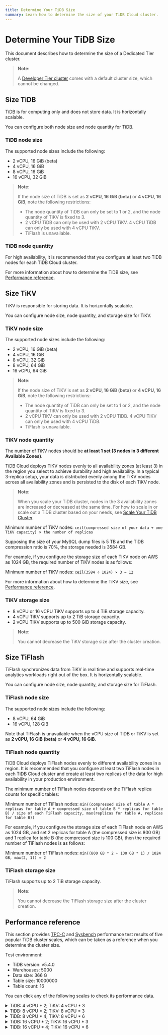 ```yaml
---
title: Determine Your TiDB Size
summary: Learn how to determine the size of your TiDB Cloud cluster.
---
```


# Determine Your TiDB Size

This document describes how to determine the size of a Dedicated Tier cluster.

> **Note:**
>
> A [Developer Tier cluster](/tidb-cloud/select-cluster-tier.md#developer-tier) comes with a default cluster size, which cannot be changed.

## Size TiDB

TiDB is for computing only and does not store data. It is horizontally scalable.

You can configure both node size and node quantity for TiDB.

### TiDB node size

The supported node sizes include the following:

- 2 vCPU, 16 GiB (beta)
- 4 vCPU, 16 GiB
- 8 vCPU, 16 GiB
- 16 vCPU, 32 GiB

> **Note:**
>
> If the node size of TiDB is set as **2 vCPU, 16 GiB (beta)** or **4 vCPU, 16 GiB**, note the following restrictions:
>
> - The node quantity of TiDB can only be set to 1 or 2, and the node quantity of TiKV is fixed to 3.
> - 2 vCPU TiDB can only be used with 2 vCPU TiKV. 4 vCPU TiDB can only be used with 4 vCPU TiKV.
> - TiFlash is unavailable.

### TiDB node quantity

For high availability, it is recommended that you configure at least two TiDB nodes for each TiDB Cloud cluster.

For more information about how to determine the TiDB size, see [Performance reference](#performance-reference).

## Size TiKV

TiKV is responsible for storing data. It is horizontally scalable.

You can configure node size, node quantity, and storage size for TiKV.

### TiKV node size

The supported node sizes include the following:

- 2 vCPU, 16 GiB (beta)
- 4 vCPU, 16 GiB
- 8 vCPU, 32 GiB
- 8 vCPU, 64 GiB
- 16 vCPU, 64 GiB

> **Note:**
>
> If the node size of TiKV is set as **2 vCPU, 16 GiB (beta)** or **4 vCPU, 16 GiB**, note the following restrictions:
>
> - The node quantity of TiDB can only be set to 1 or 2, and the node quantity of TiKV is fixed to 3.
> - 2 vCPU TiKV can only be used with 2 vCPU TiDB. 4 vCPU TiKV can only be used with 4 vCPU TiDB.
> - TiFlash is unavailable.

### TiKV node quantity

The number of TiKV nodes should be **at least 1 set (3 nodes in 3 different Available Zones)**.

TiDB Cloud deploys TiKV nodes evenly to all availability zones (at least 3) in the region you select to achieve durability and high availability. In a typical 3-replica setup, your data is distributed evenly among the TiKV nodes across all availability zones and is persisted to the disk of each TiKV node.

> **Note:**
>
> When you scale your TiDB cluster, nodes in the 3 availability zones are increased or decreased at the same time. For how to scale in or scale out a TiDB cluster based on your needs, see [Scale Your TiDB Cluster](/tidb-cloud/scale-tidb-cluster.md).

Minimum number of TiKV nodes: `ceil(compressed size of your data ÷ one TiKV capacity) × the number of replicas`

Supposing the size of your MySQL dump files is 5 TB and the TiDB compression ratio is 70%, the storage needed is 3584 GB.

For example, if you configure the storage size of each TiKV node on AWS as 1024 GB, the required number of TiKV nodes is as follows:

Minimum number of TiKV nodes: `ceil(3584 ÷ 1024) × 3 = 12`

For more information about how to determine the TiKV size, see [Performance reference](#performance-reference).

### TiKV storage size

- 8 vCPU or 16 vCPU TiKV supports up to 4 TiB storage capacity.
- 4 vCPU TiKV supports up to 2 TiB storage capacity.
- 2 vCPU TiKV supports up to 500 GiB storage capacity.

> **Note:**
>
> You cannot decrease the TiKV storage size after the cluster creation.

## Size TiFlash

TiFlash synchronizes data from TiKV in real time and supports real-time analytics workloads right out of the box. It is horizontally scalable.

You can configure node size, node quantity, and storage size for TiFlash.

### TiFlash node size

The supported node sizes include the following:

- 8 vCPU, 64 GiB
- 16 vCPU, 128 GiB

Note that TiFlash is unavailable when the vCPU size of TiDB or TiKV is set as **2 vCPU, 16 GiB (beta)** or **4 vCPU, 16 GiB**.

### TiFlash node quantity

TiDB Cloud deploys TiFlash nodes evenly to different availability zones in a region. It is recommended that you configure at least two TiFlash nodes in each TiDB Cloud cluster and create at least two replicas of the data for high availability in your production environment.

The minimum number of TiFlash nodes depends on the TiFlash replica counts for specific tables:

Minimum number of TiFlash nodes: `min((compressed size of table A * replicas for table A + compressed size of table B * replicas for table B) / size of each TiFlash capacity, max(replicas for table A, replicas for table B))`

For example, if you configure the storage size of each TiFlash node on AWS as 1024 GB, and set 2 replicas for table A (the compressed size is 800 GB) and 1 replica for table B (the compressed size is 100 GB), then the required number of TiFlash nodes is as follows:

Minimum number of TiFlash nodes: `min((800 GB * 2 + 100 GB * 1) / 1024 GB, max(2, 1)) ≈ 2`

### TiFlash storage size

TiFlash supports up to 2 TiB storage capacity.

> **Note:**
>
> You cannot decrease the TiFlash storage size after the cluster creation.

## Performance reference

This section provides [TPC-C](https://www.tpc.org/tpcc/) and [Sysbench](https://github.com/akopytov/sysbench) performance test results of five popular TiDB cluster scales, which can be taken as a reference when you determine the cluster size.

Test environment:

- TiDB version: v5.4.0
- Warehouses: 5000
- Data size: 366 G
- Table size: 10000000
- Table count: 16

You can click any of the following scales to check its performance data.

<details>
<summary>TiDB: 4 vCPU * 2; TiKV: 4 vCPU * 3</summary>

- Optimal performance with low latency

    TPC-C performance:

    | Transaction model | Threads | tpmC   | QPS    | Latency (ms) |
    |-------------------|---------|--------|--------|---------------|
    | TPCC              | 300     | 14,532 | 13,137 | 608           |

    Sysbench OLTP performance:

    | Transaction model | Threads | TPS    | QPS    | Latency (ms) |
    |-------------------|---------|--------|--------|---------------|
    | Insert            | 300     | 8,848  | 8,848  | 36            |
    | Point Select      | 600     | 46,224 | 46,224 | 13            |
    | Read Write        | 150     | 719    | 14,385 | 209           |
    | Update Index      | 150     | 4,346  | 4,346  | 35            |
    | Update Non-index  | 600     | 13,603 | 13,603 | 44            |

- Maximum TPS and QPS

    TPC-C performance:

    | Transaction model | Threads | tpmC   | QPS    | Latency (ms) |
    |-------------------|---------|--------|--------|--------------|
    | TPCC              | 1,200   | 15,208 | 13,748 | 2,321        |

    Sysbench OLTP performance:

    | Transaction model | Threads | TPS    | QPS    | Latency (ms) |
    |-------------------|---------|--------|--------|---------------|
    | Insert            | 1,500   | 11,601 | 11,601 | 129           |
    | Point Select      | 600     | 46,224 | 46,224 | 13            |
    | Read Write        | 150     | 14,385 | 719    | 209           |
    | Update Index      | 1,200   | 6,526  | 6,526  | 184           |
    | Update Non-index  | 1,500   | 14,351 | 14,351 | 105           |

</details>

<details>
<summary>TiDB: 8 vCPU * 2; TiKV: 8 vCPU * 3</summary>

- Optimal performance with low latency

    TPC-C performance:

    | Transaction model | Threads | tpmC   | QPS    | Latency (ms) |
    |-------------------|---------|--------|--------|--------------|
    | TPCC              | 600     | 32,266 | 29,168 | 548          |

    Sysbench OLTP performance:

    | Transaction model | Threads | TPS    | QPS    | Latency (ms) |
    |-------------------|---------|--------|--------|---------------|
    | Insert            | 600     | 17,831 | 17,831 | 34            |
    | Point Select      | 600     | 93,287 | 93,287 | 6             |
    | Read Write        | 300     | 29,729 | 1,486  | 202           |
    | Update Index      | 300     | 9,415  | 9,415  | 32            |
    | Update Non-index  | 1,200   | 31,092 | 31,092 | 39            |

- Maximum TPS and QPS

    TPC-C performance:

    | Transaction model | Threads | tpmC   | QPS    | Latency (ms) |
    |-------------------|---------|--------|--------|--------------|
    | TPCC              | 1,200   | 33,394 | 30,188 | 1,048        |

    Sysbench OLTP performance:

    | Transaction model | Threads | TPS    | QPS    | Latency (ms) |
    |-------------------|---------|--------|--------|---------------|
    | Insert            | 2,000   | 23,633 | 23,633 | 84            |
    | Point Select      | 600     | 93,287 | 93,287 | 6             |
    | Read Write        | 600     | 30,464 | 1,523  | 394           |
    | Update Index      | 2,000   | 15,146 | 15,146 | 132           |
    | Update Non-index  | 2,000   | 34,505 | 34,505 | 58            |

</details>

<details>
<summary>TiDB: 8 vCPU * 4; TiKV: 8 vCPU * 6</summary>

- Optimal performance with low latency

    TPC-C performance:

    | Transaction model | Threads | tpmC   | QPS    | Latency (ms) |
    |-------------------|---------|--------|--------|--------------|
    | TPCC              | 1,200   | 62,918 | 56,878 | 310          |

    Sysbench OLTP performance:

    | Transaction model | Threads | TPS     | QPS     | Latency (ms) |
    |-------------------|---------|---------|---------|---------------|
    | Insert            | 1,200   | 33,892  | 33,892  | 23            |
    | Point Select      | 1,200   | 185,574 | 181,255 | 4             |
    | Read Write        | 600     | 59,160  | 2,958   | 127           |
    | Update Index      | 600     | 18,735  | 18,735  | 21            |
    | Update Non-index  | 2,400   | 60,629  | 60,629  | 23            |

- Maximum TPS and QPS

    TPC-C performance:

    | Transaction model | Threads | tpmC   | QPS    | Latency (ms) |
    |-------------------|---------|--------|--------|--------------|
    | TPCC              | 2,400   | 65,452 | 59,169 | 570          |

    Sysbench OLTP performance:

    | Transaction model | Threads | TPS     | QPS     | Latency (ms) |
    |-------------------|---------|---------|---------|---------------|
    | Insert            | 4,000   | 47,029  | 47,029  | 43            |
    | Point Select      | 1,200   | 185,574 | 181,255 | 4             |
    | Read Write        | 1,200   | 60,624  | 3,030   | 197           |
    | Update Index      | 4,000   | 30,140  | 30,140  | 67            |
    | Update Non-index  | 4,000   | 68,664  | 68,664  | 29            |

</details>

<details>
<summary>TiDB: 16 vCPU * 2; TiKV: 16 vCPU * 3</summary>

- Optimal performance with low latency

    TPC-C performance:

    | Transaction model | Threads | tpmC   | QPS    | Latency (ms) |
    |-------------------|---------|--------|--------|--------------|
    | TPCC              | 1,200   | 67,941 | 61,419 | 540          |

    Sysbench OLTP performance:

    | Transaction model | Threads | TPS     | QPS     | Latency (ms) |
    |-------------------|---------|---------|---------|---------------|
    | Insert            | 1,200   | 35,096  | 35,096  | 34            |
    | Point Select      | 1,200   | 228,600 | 228,600 | 5             |
    | Read Write        | 600     | 73,150  | 3,658   | 164           |
    | Update Index      | 600     | 18,886  | 18,886  | 32            |
    | Update Non-index  | 2,000   | 63,837  | 63,837  | 31            |

- Maximum TPS and QPS

    TPC-C performance:

    | Transaction model | Threads | tpmC   | QPS    | Latency (ms) |
    |-------------------|---------|--------|--------|--------------|
    | TPCC              | 1,200   | 67,941 | 61,419 | 540          |

    Sysbench OLTP performance:

    | Transaction model | Threads | TPS     | QPS     | Latency (ms) |
    |-------------------|---------|---------|---------|---------------|
    | Insert            | 2,000   | 43,338  | 43,338  | 46            |
    | Point Select      | 1,200   | 228,600 | 228,600 | 5             |
    | Read Write        | 1,200   | 73,631  | 3,682   | 326           |
    | Update Index      | 3,000   | 29,576  | 29,576  | 101           |
    | Update Non-index  | 3,000   | 64,624  | 64,624  | 46            |

</details>

<details>
<summary>TiDB: 16 vCPU * 4; TiKV: 16 vCPU * 6</summary>

- Optimal performance with low latency

    TPC-C performance:

    | Transaction model | Threads | tpmC    | QPS     | Latency (ms) |
    |-------------------|---------|---------|---------|--------------|
    | TPCC              | 2,400   | 133,164 | 120,380 | 305          |

    Sysbench OLTP performance:

    | Transaction model | Threads | TPS     | QPS     | Latency (ms) |
    |-------------------|---------|---------|---------|---------------|
    | Insert            | 2,400   | 69,139  | 69,139  | 22            |
    | Point Select      | 2,400   | 448,056 | 448,056 | 4             |
    | Read Write        | 1,200   | 145,568 | 7,310   | 97            |
    | Update Index      | 1,200   | 36,638  | 36,638  | 20            |
    | Update Non-index  | 4,000   | 125,129 | 125,129 | 17            |

- Maximum TPS and QPS

    TPC-C performance:

    | Transaction model | Threads | tpmC    | QPS     | Latency (ms) |
    |-------------------|---------|---------|---------|--------------|
    | TPCC              | 2,400   | 133,164 | 120,380 | 305          |

    Sysbench OLTP performance:

    | Transaction model | Threads | TPS     | QPS     | Latency (ms) |
    |-------------------|---------|---------|---------|---------------|
    | Insert            | 4,000   | 86,242  | 86,242  | 25            |
    | Point Select      | 2,400   | 448,056 | 448,056 | 4             |
    | Read Write        | 2,400   | 146,526 | 7,326   | 172           |
    | Update Index      | 6,000   | 58,856  | 58,856  | 51            |
    | Update Non-index  | 6,000   | 128,601 | 128,601 | 24            |

</details>
